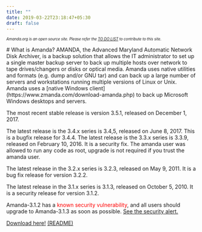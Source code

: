 ```yaml
---
title: ""
date: 2019-03-22T23:18:47+05:30
draft: false
---
```


*<sub><sub>Amanda.org is an open source site. Please refer the [TO DO LIST](/to_do) to contribute to this site.</sub></sub>*

<span id="text_in_focus">
# What is Amanda?
AMANDA, the Advanced Maryland Automatic Network Disk Archiver, is a backup solution that allows the IT administrator to set up a single master backup server to back up multiple hosts over network to tape drives/changers or disks or optical media. Amanda uses native utilities and formats (e.g. dump and/or GNU tar) and can back up a large number of servers and workstations running multiple versions of Linux or Unix. Amanda uses a [native Windows client](https://www.zmanda.com/download-amanda.php) to back up Microsoft Windows desktops and servers.

The most recent stable release is version 3.5.1, released on December 1, 2017.

The latest release is the 3.4.x series is 3.4,5, released on June 8, 2017. This is a bugfix release for 3.4.4.
The latest release is the 3.3.x series is 3.3.9, released on February 10, 2016. It is a security fix. The amanda user was allowed to run any code as root, upgrade is not required if you trust the amanda user.

The latest release in the 3.2.x series is 3.2.3, released on May 9, 2011. It is a bug fix release for version 3.2.2.

The latest release in the 3.1.x series is 3.1.3, released on October 5, 2010. It is a security release for version 3.1.2.

Amanda-3.1.2 has a <span style="color:red;">known security vulnerability</span>, and all users should upgrade to Amanda-3.1.3 as soon as possible. [See the security alert.](/download/security)

[Download here!](/download) [(README)](/about/readme)
</span>

<!-- [amanada](_about)
[release notes](_release)
[copyright](_copyright)
[download](_download) -->